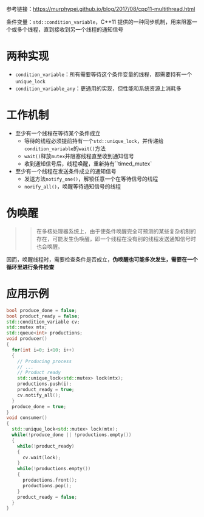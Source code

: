 
参考链接：https://murphypei.github.io/blog/2017/08/cpp11-multithread.html

条件变量：`std::condition_variable`，C++11 提供的一种同步机制，用来阻塞一个或多个线程，直到接收到另一个线程的通知信号

# 两种实现

- `condition_variable`：所有需要等待这个条件变量的线程，都需要持有一个`unique_lock`
- `condition_variable_any`：更通用的实现，但性能和系统资源上消耗多

# 工作机制

- 至少有一个线程在等待某个条件成立
  - 等待的线程必须提前持有一个`std::unique_lock`，并传递给`condition_variable`的`wait()`方法
  - `wait()`释放`mutex`并阻塞线程直至收到通知信号
  - 收到通知信号后，线程唤醒，重新持有``timed_mutex`
- 至少有一个线程在发送条件成立的通知信号
  - 发送方法`notify_one()`，解锁任意一个在等待信号的线程
  - `norify_all()`，唤醒等待通知信号的线程
  
# 伪唤醒

>> 在多核处理器系统上，由于使条件唤醒完全可预测的某些复杂机制的存在，可能发生伪唤醒，即一个线程在没有别的线程发送通知信号时也会唤醒。

因而，唤醒线程时，需要检查条件是否成立，**伪唤醒也可能多次发生，需要在一个循环里进行条件检查**


# 应用示例

```cpp
bool produce_done = false;
bool product_ready = false;
std::condition_variable cv;
std::mutex mtx;
std::queue<int> productions;
void producer()
{
  for(int i=0; i<10; i++)
  {
    // Producing process
    // ...
    // Product ready
    std::unique_lock<std::mutex> lock(mtx);
    productions.push(i);
    product_ready = true;
    cv.notify_all();
  }
  produce_done = true;
}
void consumer()
{
  std::unique_lock<std::mutex> lock(mtx);
  while(!produce_done || !productions.empty())
  {
    while(!product_ready)
    {
      cv.wait(lock);
    }
    while(!productions.empty())
    {
      productions.front();
      productions.pop();
    }
    product_ready = false;
  }
}
```



